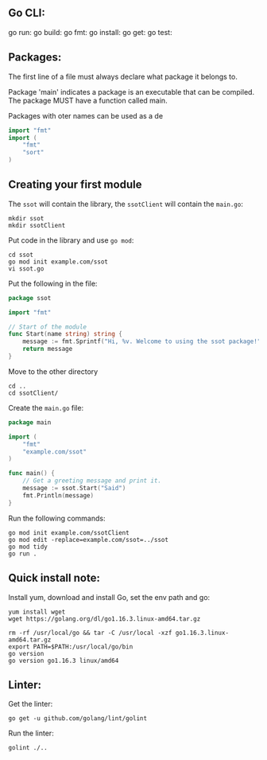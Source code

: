 
## Go CLI:

go run:
go build:
go fmt:
go install:
go get:
go test:



## Packages:

The first line of a file must always declare what package it belongs to.

Package 'main' indicates a package is an executable that can be compiled. The package MUST have a function called main.

Packages with oter names can be used as a de

```go
import "fmt"
import (
	"fmt"
	"sort"
)
```

## Creating your first module


The `ssot` will contain the library, the `ssotClient` will contain the `main.go`:
```
mkdir ssot
mkdir ssotClient
```

Put code in the library and use `go mod`:
```
cd ssot
go mod init example.com/ssot
vi ssot.go
```

Put the following in the file:
```go
package ssot

import "fmt"

// Start of the module
func Start(name string) string {
	message := fmt.Sprintf("Hi, %v. Welcome to using the ssot package!", name)
	return message
}
```

Move to the other directory
```
cd ..
cd ssotClient/
```

Create the `main.go` file:
```go
package main

import (
    "fmt"
    "example.com/ssot"
)

func main() {
    // Get a greeting message and print it.
    message := ssot.Start("Said")
    fmt.Println(message)
}
```

Run the following commands:
```
go mod init example.com/ssotClient
go mod edit -replace=example.com/ssot=../ssot
go mod tidy
go run .
```



## Quick install note:

Install yum, download and install Go, set the env path and go:
```
yum install wget
wget https://golang.org/dl/go1.16.3.linux-amd64.tar.gz

rm -rf /usr/local/go && tar -C /usr/local -xzf go1.16.3.linux-amd64.tar.gz
export PATH=$PATH:/usr/local/go/bin
go version
go version go1.16.3 linux/amd64
```



## Linter:

Get the linter:
```
go get -u github.com/golang/lint/golint
```
Run the linter:
```
golint ./..
```
